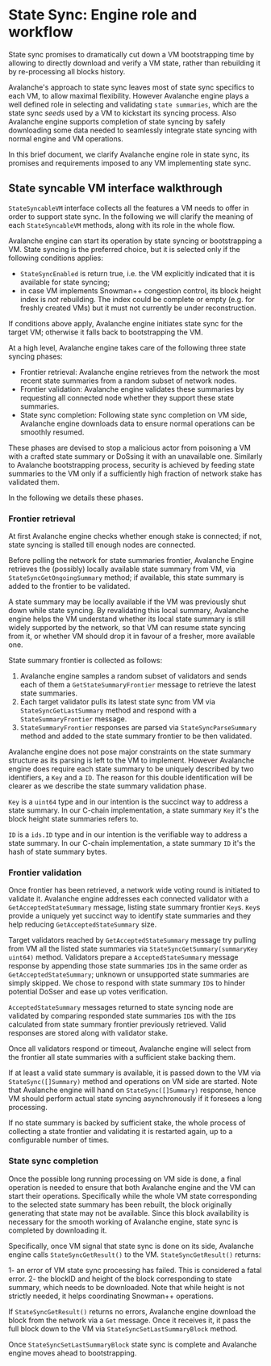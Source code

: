# State Sync: Engine role and workflow

State sync promises to dramatically cut down a VM bootstrapping time by allowing to directly download and verify a VM state, rather than rebuilding it by re-processing all blocks history.

Avalanche's approach to state sync leaves most of state sync specifics to each VM, to allow maximal flexibility. However Avalanche engine plays a well defined role in selecting and validating `state summaries`, which are the state sync *seeds* used by a VM to kickstart its syncing process. Also Avalanche engine supports completion of state syncing by safely downloading some data needed to seamlessly integrate state syncing with normal engine and VM operations.

In this brief document, we clarify Avalanche engine role in state sync, its promises and requirements imposed to any VM implementing state sync.

## State syncable VM interface walkthrough

`StateSyncableVM` interface collects all the features a VM needs to offer in order to support state sync. In the following we will clarify the meaning of each `StateSyncableVM` methods, along with its role in the whole flow.

Avalanche engine can start its operation by state syncing or bootstrapping a VM. State syncing is the preferred choice, but it is selected only if the following conditions applies:

- `StateSyncEnabled` is return true, i.e. the VM explicitly indicated that it is available for state syncing;
- in case VM implements Snowman++ congestion control, its block height index is *not* rebuilding. The index could be complete or empty (e.g. for freshly created VMs) but it must not currently be under reconstruction.

If conditions above apply, Avalanche engine initiates state sync for the target VM; otherwise it falls back to bootstrapping the VM.

At a high level, Avalanche engine takes care of the following three state syncing phases:

- Frontier retrieval: Avalanche engine retrieves from the network the most recent state summaries from a random subset of network nodes.
- Frontier validation: Avalanche engine validates these summaries by requesting all connected node whether they support these state summaries.
- State sync completion: Following state sync completion on VM side, Avalanche engine downloads data to ensure normal operations can be smoothly resumed.  

These phases are devised to stop a malicious actor from poisoning a VM with a crafted state summary or DoSsing it with an unavailable one. Similarly to Avalanche bootstrapping process, security is achieved by feeding state summaries to the VM only if a sufficiently high fraction of network stake has validated them.

In the following we details these phases.

### Frontier retrieval

At first Avalanche engine checks whether enough stake is connected; if not, state syncing is stalled till enough nodes are connected.

Before polling the network for state summaries frontier, Avalanche Engine retrieves the (possibly) locally available state summary from VM, via `StateSyncGetOngoingSummary` method; if available, this state summary is added to the frontier to be validated.

A state summary may be locally available if the VM was previously shut down while state syncing. By revalidating this local summary, Avalanche engine helps the VM understand whether its local state summary is still widely supported by the network, so that VM can resume state syncing from it, or whether VM should drop it in favour of a fresher, more available one.

State summary frontier is collected as follows:

1. Avalanche engine samples a random subset of validators and sends each of them a `GetStateSummaryFrontier` message to retrieve the latest state summaries.
2. Each target validator pulls its latest state sync from VM via `StateSyncGetLastSummary` method and respond with a `StateSummaryFrontier` message.
3. `StateSummaryFrontier` responses are parsed via `StateSyncParseSummary` method and added to the state summary frontier to be then validated.

Avalanche engine does not pose major constraints on the state summary structure as its parsing is left to the VM to implement. However Avalanche engine does require each state summary to be uniquely described by two identifiers, a `Key` and a `ID`. The reason for this double identification will be clearer as we describe the state summary validation phase.

`Key` is a `uint64` type and in our intention is the succinct way to address a state summary. In our C-chain implementation, a state summary `Key` it's the block height state summaries refers to.

`ID` is a `ids.ID` type and in our intention is the verifiable way to address a state summary. In our C-chain implementation, a state summary `ID` it's the hash of state summary bytes.

### Frontier validation

Once frontier has been retrieved, a network wide voting round is initiated to validate it. Avalanche engine addresses each connected validator with a `GetAcceptedStateSummary` message, listing state summary frontier `Key`s. `Key`s provide a uniquely yet succinct way to identify state summaries and they help reducing `GetAcceptedStateSummary` size.

Target validators reached by `GetAcceptedStateSummary` message try pulling from VM all the listed state summaries via `StateSyncGetSummary(summaryKey uint64)` method. Validators prepare a `AcceptedStateSummary` message response by appending those state summaries `ID`s in the same order as  `GetAcceptedStateSummary`; unknown or unsupported state summaries are simply skipped. We chose to respond with state summary `ID`s to hinder potential DoSser and ease up votes verification.

`AcceptedStateSummary` messages returned to state syncing node are validated by comparing responded state summaries `ID`s with the `ID`s calculated from state summary frontier previously retrieved. Valid responses are stored along with validator stake.

Once all validators respond or timeout, Avalanche engine will select from the frontier all state summaries with a sufficient stake backing them.

If at least a valid state summary is available, it is passed down to the VM via `StateSync([]Summary)` method and operations on VM side are started. Note that Avalanche engine will hand on `StateSync([]Summary)` response, hence VM should perform actual state syncing asynchronously if it foresees a long processing.

If no state summary is backed by sufficient stake, the whole process of collecting a state frontier and validating it is restarted again, up to a configurable number of times.

### State sync completion

Once the possible long running processing on VM side is done, a final operation is needed to ensure that both Avalanche engine and the VM can start their operations. Specifically while the whole VM state corresponding to the selected state summary has been rebuilt, the block originally generating that state may not be available. Since this block availability is necessary for the smooth working of Avalanche engine, state sync is completed by downloading it.

Specifically, once VM signal that state sync is done on its side, Avalanche engine calls `StateSyncGetResult()` to the VM. `StateSyncGetResult()` returns:

1- an error of VM state sync processing has failed. This is considered a fatal error.
2- the blockID and height of the block corresponding to state summary, which needs to be downloaded. Note that while height is not strictly needed, it helps coordinating Snowman++ operations.

If `StateSyncGetResult()` returns no errors, Avalanche engine download the block from the network via a `Get` message. Once it receives it, it pass the full block down to the VM via `StateSyncSetLastSummaryBlock` method.

Once `StateSyncSetLastSummaryBlock` state sync is complete and Avalanche engine moves ahead to bootstrapping.
